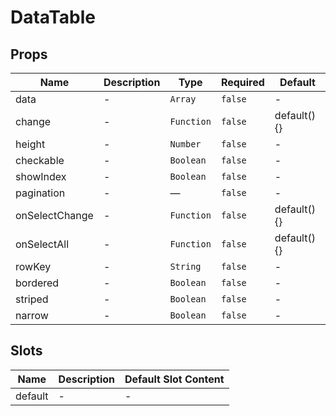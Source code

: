 # DataTable

## Props

<!-- @vuese:DataTable:props:start -->
|Name|Description|Type|Required|Default|
|---|---|---|---|---|
|data|-|`Array`|`false`|-|
|change|-|`Function`|`false`|default() {}|
|height|-|`Number`|`false`|-|
|checkable|-|`Boolean`|`false`|-|
|showIndex|-|`Boolean`|`false`|-|
|pagination|-|—|`false`|-|
|onSelectChange|-|`Function`|`false`|default() {}|
|onSelectAll|-|`Function`|`false`|default() {}|
|rowKey|-|`String`|`false`|-|
|bordered|-|`Boolean`|`false`|-|
|striped|-|`Boolean`|`false`|-|
|narrow|-|`Boolean`|`false`|-|

<!-- @vuese:DataTable:props:end -->


## Slots

<!-- @vuese:DataTable:slots:start -->
|Name|Description|Default Slot Content|
|---|---|---|
|default|-|-|

<!-- @vuese:DataTable:slots:end -->



